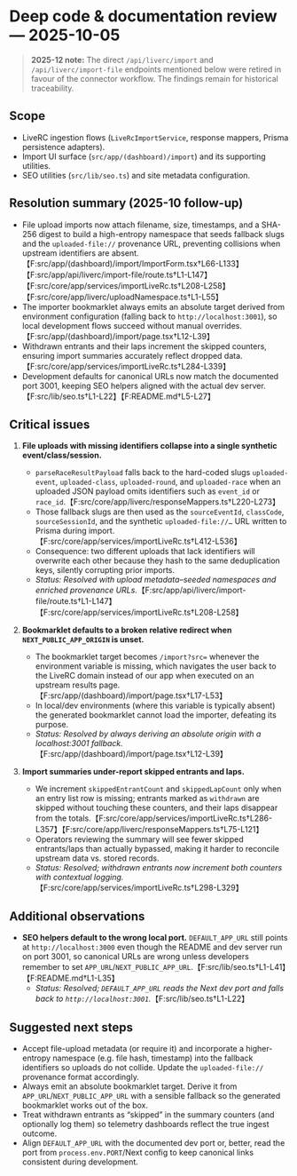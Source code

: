 # Deep code & documentation review — 2025-10-05

> **2025-12 note:** The direct `/api/liverc/import` and `/api/liverc/import-file` endpoints mentioned below were retired in favour of the connector workflow. The findings remain for historical traceability.

## Scope

- LiveRC ingestion flows (`LiveRcImportService`, response mappers, Prisma persistence adapters).
- Import UI surface (`src/app/(dashboard)/import`) and its supporting utilities.
- SEO utilities (`src/lib/seo.ts`) and site metadata configuration.

## Resolution summary (2025-10 follow-up)

- File upload imports now attach filename, size, timestamps, and a SHA-256 digest to build a high-entropy namespace that seeds fallback slugs and the `uploaded-file://` provenance URL, preventing collisions when upstream identifiers are absent.【F:src/app/(dashboard)/import/ImportForm.tsx†L66-L133】【F:src/app/api/liverc/import-file/route.ts†L1-L147】【F:src/core/app/services/importLiveRc.ts†L208-L258】【F:src/core/app/liverc/uploadNamespace.ts†L1-L55】
- The importer bookmarklet always emits an absolute target derived from environment configuration (falling back to `http://localhost:3001`), so local development flows succeed without manual overrides.【F:src/app/(dashboard)/import/page.tsx†L12-L39】
- Withdrawn entrants and their laps increment the skipped counters, ensuring import summaries accurately reflect dropped data.【F:src/core/app/services/importLiveRc.ts†L284-L339】
- Development defaults for canonical URLs now match the documented port 3001, keeping SEO helpers aligned with the actual dev server.【F:src/lib/seo.ts†L1-L22】【F:README.md†L5-L27】

## Critical issues

1. **File uploads with missing identifiers collapse into a single synthetic event/class/session.**
   - `parseRaceResultPayload` falls back to the hard-coded slugs `uploaded-event`, `uploaded-class`, `uploaded-round`, and `uploaded-race` when an uploaded JSON payload omits identifiers such as `event_id` or `race_id`.【F:src/core/app/liverc/responseMappers.ts†L220-L273】
   - Those fallback slugs are then used as the `sourceEventId`, `classCode`, `sourceSessionId`, and the synthetic `uploaded-file://…` URL written to Prisma during import.【F:src/core/app/services/importLiveRc.ts†L412-L536】
   - Consequence: two different uploads that lack identifiers will overwrite each other because they hash to the same deduplication keys, silently corrupting prior imports.
   - _Status: Resolved with upload metadata–seeded namespaces and enriched provenance URLs._【F:src/app/api/liverc/import-file/route.ts†L1-L147】【F:src/core/app/services/importLiveRc.ts†L208-L258】

2. **Bookmarklet defaults to a broken relative redirect when `NEXT_PUBLIC_APP_ORIGIN` is unset.**
   - The bookmarklet target becomes `/import?src=` whenever the environment variable is missing, which navigates the user back to the LiveRC domain instead of our app when executed on an upstream results page.【F:src/app/(dashboard)/import/page.tsx†L17-L53】
   - In local/dev environments (where this variable is typically absent) the generated bookmarklet cannot load the importer, defeating its purpose.
   - _Status: Resolved by always deriving an absolute origin with a localhost:3001 fallback._【F:src/app/(dashboard)/import/page.tsx†L12-L39】

3. **Import summaries under-report skipped entrants and laps.**
   - We increment `skippedEntrantCount` and `skippedLapCount` only when an entry list row is missing; entrants marked as `withdrawn` are skipped without touching these counters, and their laps disappear from the totals.【F:src/core/app/services/importLiveRc.ts†L286-L357】【F:src/core/app/liverc/responseMappers.ts†L75-L121】
   - Operators reviewing the summary will see fewer skipped entrants/laps than actually bypassed, making it harder to reconcile upstream data vs. stored records.
   - _Status: Resolved; withdrawn entrants now increment both counters with contextual logging._【F:src/core/app/services/importLiveRc.ts†L298-L329】

## Additional observations

- **SEO helpers default to the wrong local port.** `DEFAULT_APP_URL` still points at `http://localhost:3000` even though the README and dev server run on port 3001, so canonical URLs are wrong unless developers remember to set `APP_URL`/`NEXT_PUBLIC_APP_URL`.【F:src/lib/seo.ts†L1-L41】【F:README.md†L1-L35】
  - _Status: Resolved; `DEFAULT_APP_URL` reads the Next dev port and falls back to `http://localhost:3001`._【F:src/lib/seo.ts†L1-L22】

## Suggested next steps

- Accept file-upload metadata (or require it) and incorporate a higher-entropy namespace (e.g. file hash, timestamp) into the fallback identifiers so uploads do not collide. Update the `uploaded-file://` provenance format accordingly.
- Always emit an absolute bookmarklet target. Derive it from `APP_URL`/`NEXT_PUBLIC_APP_URL` with a sensible fallback so the generated bookmarklet works out of the box.
- Treat withdrawn entrants as “skipped” in the summary counters (and optionally log them) so telemetry dashboards reflect the true ingest outcome.
- Align `DEFAULT_APP_URL` with the documented dev port or, better, read the port from `process.env.PORT`/Next config to keep canonical links consistent during development.

